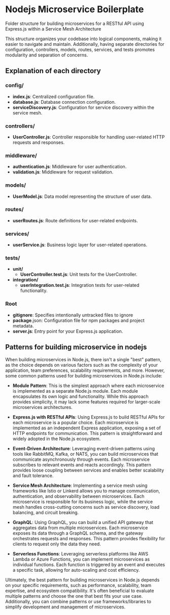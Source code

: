 # Nodejs Microservice Boilerplate

Folder structure for building microservices for a RESTful API using Express.js within a Service Mesh Architecture

This structure organizes your codebase into logical components, making it easier to navigate and maintain. Additionally, having separate directories for configuration, controllers, models, routes, services, and tests promotes modularity and separation of concerns.

## Explanation of each directory

### config/

- **index.js**: Centralized configuration file.
- **database.js**: Database connection configuration.
- **serviceDiscovery.js**: Configuration for service discovery within the service mesh.

### controllers/

- **UserController.js**: Controller responsible for handling user-related HTTP requests and responses.

### middleware/

- **authentication.js**: Middleware for user authentication.
- **validation.js**: Middleware for request validation.

### models/

- **UserModel.js**: Data model representing the structure of user data.

### routes/

- **userRoutes.js**: Route definitions for user-related endpoints.

### services/

- **userService.js**: Business logic layer for user-related operations.

### tests/

- **unit/**
  - **UserController.test.js**: Unit tests for the UserController.
- **integration/**
  - **userIntegration.test.js**: Integration tests for user-related functionality.

### Root

- **gitignore**: Specifies intentionally untracked files to ignore
- **package**.json: Configuration file for npm packages and project metadata.
- **server.js**: Entry point for your Express.js application.

## Patterns for building microservice in nodejs

When building microservices in Node.js, there isn't a single "best" pattern, as the choice depends on various factors such as the complexity of your application, team preferences, scalability requirements, and more. However, some common patterns used for building microservices in Node.js include:

- **Module Pattern**: This is the simplest approach where each microservice is implemented as a separate Node.js module. Each module encapsulates its own logic and functionality. While this approach provides simplicity, it may lack some features required for larger-scale microservices architectures.

- **Express.js with RESTful APIs**: Using Express.js to build RESTful APIs for each microservice is a popular choice. Each microservice is implemented as an independent Express application, exposing a set of HTTP endpoints for communication. This pattern is straightforward and widely adopted in the Node.js ecosystem.

- **Event-Driven Architecture**: Leveraging event-driven patterns using tools like RabbitMQ, Kafka, or NATS, you can build microservices that communicate asynchronously through events. Each microservice subscribes to relevant events and reacts accordingly. This pattern provides loose coupling between services and enables better scalability and fault tolerance.

- **Service Mesh Architecture**: Implementing a service mesh using frameworks like Istio or Linkerd allows you to manage communication, authentication, and observability between microservices. Each microservice is responsible for its business logic, while the service mesh handles cross-cutting concerns such as service discovery, load balancing, and circuit breaking.

- **GraphQL**: Using GraphQL, you can build a unified API gateway that aggregates data from multiple microservices. Each microservice exposes its data through a GraphQL schema, and the gateway orchestrates requests and responses. This pattern provides flexibility for clients to request only the data they need.

- **Serverless Functions**: Leveraging serverless platforms like AWS Lambda or Azure Functions, you can implement microservices as individual functions. Each function is triggered by an event and executes a specific task, allowing for auto-scaling and cost efficiency.

Ultimately, the best pattern for building microservices in Node.js depends on your specific requirements, such as performance, scalability, team expertise, and ecosystem compatibility. It's often beneficial to evaluate multiple patterns and choose the one that best fits your use case. Additionally, you can combine patterns or use frameworks/libraries to simplify development and management of microservices.
